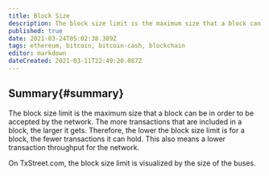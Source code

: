 ```yaml
---
title: Block Size
description: The block size limit is the maximum size that a block can be in order to be accepted by the network.
published: true
date: 2021-03-24T05:02:38.389Z
tags: ethereum, bitcoin, bitcoin-cash, blockchain
editor: markdown
dateCreated: 2021-03-11T22:49:20.087Z
---
```


## Summary{#summary}

The block size limit is the maximum size that a block can be in order to be accepted by the network. The more transactions that are included in a block, the larger it gets. Therefore, the lower the block size limit is for a block, the fewer transactions it can hold. This also means a lower transaction throughput for the network.

On TxStreet.com, the block size limit is visualized by the size of the buses.
